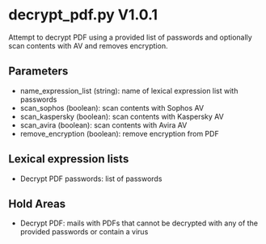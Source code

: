 decrypt_pdf.py V1.0.1
=====================

Attempt to decrypt PDF using a provided list of passwords and optionally scan contents with AV and removes encryption.

## Parameters
* name_expression_list (string): name of lexical expression list with passwords
* scan_sophos (boolean): scan contents with Sophos AV
* scan_kaspersky (boolean): scan contents with Kaspersky AV
* scan_avira (boolean): scan contents with Avira AV
* remove_encryption (boolean): remove encryption from PDF

## Lexical expression lists
* Decrypt PDF passwords: list of passwords

## Hold Areas
* Decrypt PDF: mails with PDFs that cannot be decrypted with any of the provided passwords or contain a virus
